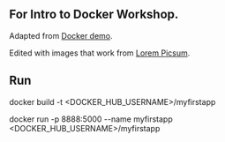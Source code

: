 ## For Intro to Docker Workshop. ##

Adapted from  [Docker demo](https://github.com/docker/labs/blob/master/beginner/chapters/webapps.md).

Edited with images that work from [Lorem Picsum](https://picsum.photos/images).

## Run ##

docker build -t <DOCKER_HUB_USERNAME>/myfirstapp

docker run -p 8888:5000 --name myfirstapp <DOCKER_HUB_USERNAME>/myfirstapp
